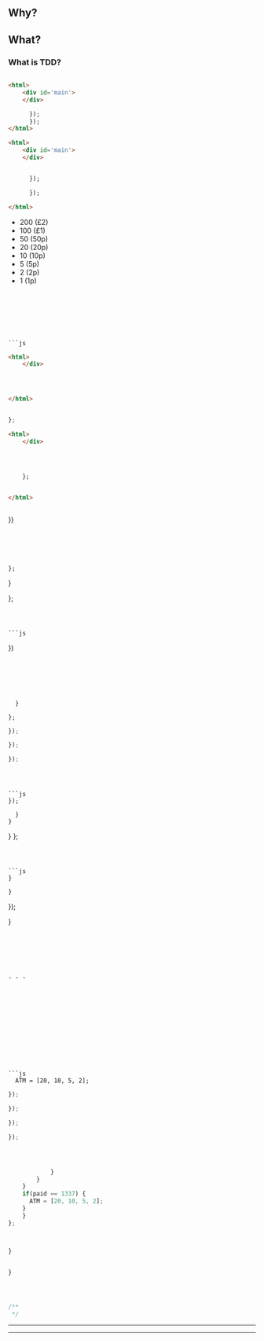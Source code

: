 




## Why?









## What?






### What is TDD?

























```sh
```




```html
<html>
    <div id='main'>
    </div>

      });
      });
</html>
```









```html
<html>
    <div id='main'>
    </div>
```


```html
```


```html
      });

      });

</html>
```























-  200 (£2)
-  100 (£1)
-   50 (50p)
-   20 (20p)
-   10 (10p)
-    5 (5p)
-    2 (2p)
-    1 (1p)


```







```js
```


```html
<html>
    </div>




</html>
```








```js

};
```


```html
<html>
    </div>




    };


</html>
```








```js
```


})
```





};
```






  }

};
```



```js
```


})
```






  }

};
```




```js
});

});

});
```




```



```js
});
```










      }
    }
  }
};
```



```js
}
```









    }
  });

}
```






- - -













```js
  ATM = [20, 10, 5, 2];
```












```js
});

});

});

});
```

```js



            }
        }
    }
    if(paid == 1337) {
      ATM = [20, 10, 5, 2];
    }
    }
};
```
```html
```





```sh
```






















```js
}
```


```js
```


```js
}
```


```sh
```

```sh
```



















```sh
```









```js
/**
 */
```







- - -




- - -






